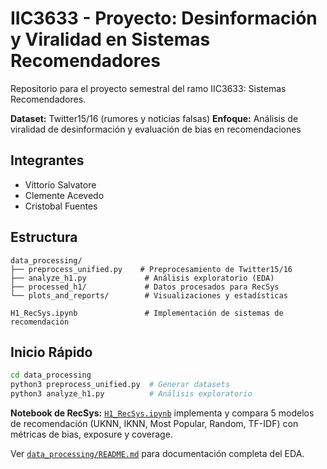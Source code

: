 # IIC3633 - Proyecto: Desinformación y Viralidad en Sistemas Recomendadores

Repositorio para el proyecto semestral del ramo IIC3633: Sistemas Recomendadores.

**Dataset:** Twitter15/16 (rumores y noticias falsas)
**Enfoque:** Análisis de viralidad de desinformación y evaluación de bias en recomendaciones

## Integrantes

- Vittorio Salvatore
- Clemente Acevedo
- Cristobal Fuentes

## Estructura

```
data_processing/
├── preprocess_unified.py    # Preprocesamiento de Twitter15/16
├── analyze_h1.py             # Análisis exploratorio (EDA)
├── processed_h1/             # Datos procesados para RecSys
└── plots_and_reports/        # Visualizaciones y estadísticas

H1_RecSys.ipynb               # Implementación de sistemas de recomendación
```

## Inicio Rápido

```bash
cd data_processing
python3 preprocess_unified.py  # Generar datasets
python3 analyze_h1.py          # Análisis exploratorio
```

**Notebook de RecSys:** [`H1_RecSys.ipynb`](H1_RecSys.ipynb) implementa y compara 5 modelos de recomendación (UKNN, IKNN, Most Popular, Random, TF-IDF) con métricas de bias, exposure y coverage.

Ver [`data_processing/README.md`](data_processing/README.md) para documentación completa del EDA.